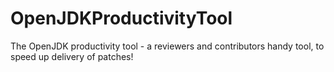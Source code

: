OpenJDKProductivityTool
=======================

The OpenJDK productivity tool - a reviewers and contributors handy tool, to speed up delivery of patches!